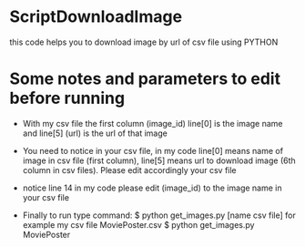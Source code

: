 # ScriptDownloadImage
this code helps you to download image by url of csv file using PYTHON

# Some notes and parameters to edit before running

- With my csv file the first column (image_id) line[0] is the image name and line[5] (url) is the url of that image

- You need to notice in your csv file, in my code line[0] means name of image in csv file (first column), line[5] means url to download image (6th column in csv files). Please edit accordingly your csv file

- notice line 14 in my code please edit (image_id) to the image name in your csv file

- Finally to run type command:
  $ python get_images.py [name csv file]
for example my csv file MoviePoster.csv
  $ python get_images.py MoviePoster
